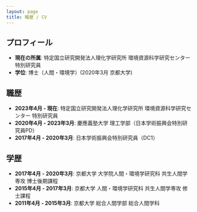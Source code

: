 ```yaml
---
layout: page
title: 略歴 / CV
---
```


## プロフィール

- **現在の所属**: 特定国立研究開発法人理化学研究所 環境資源科学研究センター 特別研究員
- **学位**: 博士（人間・環境学）(2020年3月 京都大学)

## 職歴

- **2023年4月 - 現在**: 特定国立研究開発法人理化学研究所 環境資源科学研究センター 特別研究員
- **2020年4月 - 2023年3月**: 慶應義塾大学 理工学部（日本学術振興会特別研究員PD）
- **2017年4月 - 2020年3月**: 日本学術振興会特別研究員（DC1）

## 学歴

- **2017年4月 - 2020年3月**: 京都大学 大学院人間・環境学研究科 共生人間学専攻 博士後期課程
- **2015年4月 - 2017年3月**: 京都大学 人間・環境学研究科 共生人間学専攻 修士課程
- **2011年4月 - 2015年3月**: 京都大学 総合人間学部 総合人間学科

